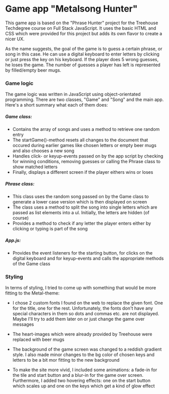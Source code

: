 # Game app "Metalsong Hunter"

This game app is based on the "Phrase Hunter" project for the Treehouse Techdegree course on Full Stack JavaScript. It uses the basic HTML and CSS which were provided for this project but adds its own flavor to create a nicer UX.

As the name suggests, the goal of the game is to guess a certain phrase, or song in this case. He can use a digital keyboard to enter letters by clicking or just press the key on his keyboard. If the player does 5 wrong guesses, he loses the game. The number of guesses a player has left is represented by filled/empty beer mugs.

### Game logic
The game logic was written in JavaScript using object-orientated programming. There are two classes, "Game" and "Song" and the main app. Here's a short summary what each of them does:
##### Game class:
- Contains the array of songs and uses a method to retrieve one random entry
- The startGame()-method resets all changes to the document that occured during earlier games like chosen letters or empty beer mugs and also chooses a new song
- Handles click- or keyup-events passed on by the app script by checking for winning conditions, removing guesses or calling the Phrase class to show matched letters
- Finally, displays a different screen if the player eithers wins or loses

##### Phrase class:
- This class uses the random song passed on by the Game class to generate a lower case version which is then displayed on screen
- The class uses a method to split the song into single letters which are passed as list elements into a ul. Initially, the letters are hidden (of course)
- Provides a method to check if any letter the player enters either by clicking or typing is part of the song

##### App.js:
- Provides the event listeners for the starting button, for clicks on the digital keyboard and for keyup-events and calls the appropriate methods of the Game class

### Styling
In terms of styling, I tried to come up with something that would be more fitting to the Metal-theme:

- I chose 2 custom fonts I found on the web to replace the given font. One for the title, one for the rest. Unfortunately, the fonts don't have any special characters in them so dots and commas etc. are not displayed. Maybe I'll try to add them later on or just change the game over messages

- The heart-images which were already provided by Treehouse were replaced with beer mugs

- The background of the game screen was changed to a reddish gradient style. I also made minor changes to the bg color of chosen keys and letters to be a bit mor fitting to the new background

- To make the site more vivid, I included some animations: a fade-in for the tile and start button and a blur-in for the game over screen. Furthermore, I added two hovering effects: one on the start button which scales up and one on the keys which get a kind of glow effect
